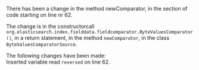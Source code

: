 There has been a change in the method newComparator, in the section of code starting on line nr 62.
  
The change is in the constructorcall ```org.elasticsearch.index.fielddata.fieldcomparator.ByteValuesComparator()```, in a return statement, in the method ```newComparator```, in the class ```ByteValuesComparatorSource```.
  
The following changes have been made:  
Inserted variable read ```reversed``` on line 62.  
